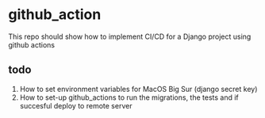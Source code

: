 # github_action
This repo should show how to implement CI/CD for a Django project using github actions

## todo
1. How to set environment variables for MacOS Big Sur (django secret key)
2. How to set-up github_actions to run the migrations, the tests and if succesful deploy to remote server
